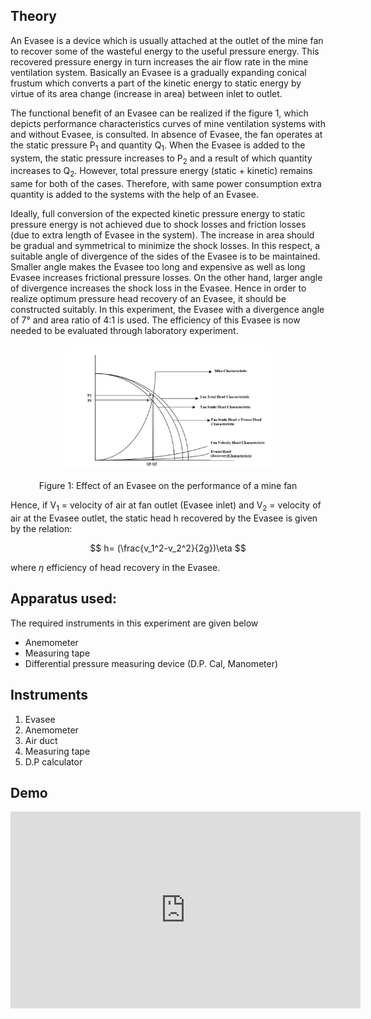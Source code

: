## Theory

An Evasee is a device which is usually attached at the outlet of the mine fan to recover some of the wasteful energy to the useful pressure energy. This recovered pressure energy in turn increases the air flow rate in the mine ventilation system. Basically an Evasee is a gradually expanding conical frustum which converts a part of the kinetic energy to static energy by virtue of its area change (increase in area) between inlet to outlet.

The functional benefit of an Evasee can be realized if the figure 1, which depicts performance characteristics curves of mine ventilation systems with and without Evasee, is consulted. In absence of Evasee, the fan operates at the static pressure P<sub>1</sub> and quantity Q<sub>1</sub>. When the Evasee is added to the system, the static pressure increases to P<sub>2</sub> and a result of which quantity increases to Q<sub>2</sub>. However, total pressure energy (static + kinetic) remains same for both of the cases. Therefore, with same power consumption extra quantity is added to the systems with the help of an Evasee.

Ideally, full conversion of the expected kinetic pressure energy to static pressure energy is not achieved due to shock losses and friction losses (due to extra length of Evasee in the system). The increase in area should be gradual and symmetrical to minimize the shock losses. In this respect, a suitable angle of divergence of the sides of the Evasee is to be maintained. Smaller angle makes the Evasee too long and expensive as well as long Evasee increases frictional pressure losses. On the other hand, larger angle of divergence increases the shock loss in the Evasee. Hence in order to realize optimum pressure head recovery of an Evasee, it should be constructed suitably. In this experiment, the Evasee with a divergence angle of 7° and area ratio of 4:1 is used. The efficiency of this Evasee is now needed to be evaluated through laboratory experiment.


<div align="center">
								<img src="images/theory1.jpg" width="330" height="200" class="theory_clip_image">
								<p>Figure 1: Effect of an Evasee on the performance of a mine fan</p></div>

Hence, if  V<sub>1</sub> = velocity of air at fan outlet (Evasee inlet) and V<sub>2</sub> = velocity of air at the Evasee outlet, the static head h recovered by the Evasee is given by the relation:

$$ h= (\frac{v_1^2-v_2^2}{2g})\eta $$

where $\eta$ efficiency of head recovery in the Evasee.

## Apparatus used:
The required instruments in this experiment are given below
- Anemometer
- Measuring tape
- Differential pressure measuring device (D.P. Cal, Manometer)


## Instruments
1. Evasee
2. Anemometer
3. Air duct
4. Measuring tape
5. D.P calculator

## Demo
<div class="iframeDiv">
            <iframe width="560" height="315" src="http://www.youtube.com/embed/GT4Ru7kDeAY" frameborder="0" allowfullscreen></iframe>
          </div>





<script type="text/javascript" src="http://cdn.mathjax.org/mathjax/latest/MathJax.js?config=default"></script>